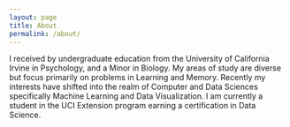 ```yaml
---
layout: page
title: About
permalink: /about/
---
```


I received by undergraduate education from the University of California Irvine in Psychology, and a Minor in Biology. My areas of study are diverse but focus primarily on problems in Learning and Memory. Recently my interests have shifted into the realm of Computer and Data Sciences specifically Machine Learning and Data Visualization. I am currently a student in the UCI Extension program earning a certification in Data Science.
